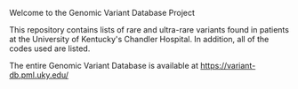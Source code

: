 Welcome to the Genomic Variant Database Project



This repository contains lists of rare and ultra-rare variants found in patients at the University of Kentucky's Chandler Hospital. 
In addition, all of the codes used are listed.


The entire Genomic Variant Database is available at 
https://variant-db.pml.uky.edu/
